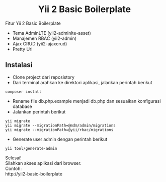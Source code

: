 <h1 align="center">Yii 2 Basic Boilerplate</h1>

Fitur Yii 2 Basic Boilerplate
- Tema AdminLTE (yii2-adminlte-asset)
- Manajemen RBAC (yii2-admin)
- Ajax CRUD (yii2-ajaxcrud)
- Pretty Url

Instalasi
---------

* Clone project dari reposistory
* Dari terminal arahkan ke direktori aplikasi, jalankan perintah berikut
~~~
composer install
~~~
* Rename file db.php.example menjadi db.php dan sesuaikan konfigurasi database
* Jalankan perintah berikut
~~~
yii migrate
yii migrate --migrationPath=@mdm/admin/migrations
yii migrate --migrationPath=@yii/rbac/migrations
~~~
* Generate user admin dengan perintah berikut
~~~
yii tool/generate-admin
~~~
Selesai!  
Silahkan akses aplikasi dari browser.  
Contoh:  
http://yii2-basic-boilerplate